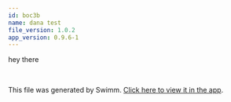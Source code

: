 ```yaml
---
id: boc3b
name: dana test
file_version: 1.0.2
app_version: 0.9.6-1
---
```


hey there

<br/>

This file was generated by Swimm. [Click here to view it in the app](http://localhost:5000/repos/Z2l0aHViJTNBJTNBdGVzdC1naXRodWItYXBwJTNBJTNBc3dpbW1pbw==/docs/boc3b).